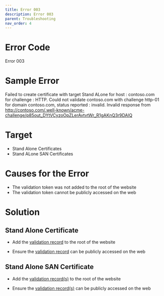 ```yaml
---
title: Error 003
description: Error 003
parent: Troubleshooting
nav_order: 4
---
```


# Error Code
Error 003

# Sample Error
Failed to create certificate with target Stand ALone for host : contoso.com for challenge : HTTP. Could not validate contoso.com with challenge http-01 for domain contoso.com, status reported : invalid. Invalid response from http://contoso.com/.well-known/acme-challenge/p85out_DYtVCyzoOpZLerAvtvtWr_R1gAKnQ3r9DAlQ

# Target
- Stand Alone Certificates
- Stand ALone SAN Certificates

# Causes for the Error

- The validation token was not added to the root of the website
- The validation token cannot be publicly accessed on the web

# Solution

## Stand Alone Certificate

- Add the [validation record](https://docs.rclapp.com/portal/stand-alone.html#completing-the-http-challenge) to the root of the website

- Ensure the [validation record](https://docs.rclapp.com/portal/stand-alone.html#completing-the-http-challenge) can be publicly accessed on the web

## Stand Alone SAN Certificate

- Add the [validation record(s)](https://docs.rclapp.com/portal/stand-alone-san.html#completing-the-http-challenge) to the root of the website

- Ensure the [validation record(s)](https://docs.rclapp.com/portal/stand-alone-san.html#completing-the-http-challenge) can be publicly accessed on the web